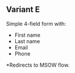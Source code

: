 ## Variant E

Simple 4-field form with:
* First name
* Last name
* Email
* Phone

*Redirects to MSOW flow.